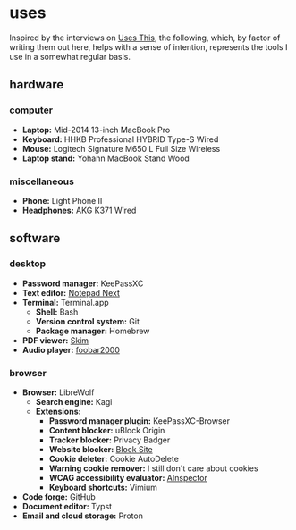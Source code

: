 # uses

Inspired by the interviews on [Uses This](https://usesthis.com), the following, which, by factor of writing them out here, helps with a sense of intention, represents the tools I use in a somewhat regular basis.

## hardware

### computer
- **Laptop:** Mid-2014 13-inch MacBook Pro
- **Keyboard:** HHKB Professional HYBRID Type-S Wired
- **Mouse:** Logitech Signature M650 L Full Size Wireless
- **Laptop stand:** Yohann MacBook Stand Wood

### miscellaneous
- **Phone:** Light Phone II
- **Headphones:** AKG K371 Wired

## software

### desktop
- **Password manager:** KeePassXC
- **Text editor:** [Notepad Next](https://github.com/dail8859/NotepadNext)
- **Terminal:** Terminal.app
  - **Shell:** Bash
  - **Version control system:** Git
  - **Package manager:** Homebrew
- **PDF viewer:** [Skim](https://skim-app.sourceforge.io/)
- **Audio player:** [foobar2000](https://www.foobar2000.org/)

### browser
- **Browser:** LibreWolf
  - **Search engine:** Kagi
  - **Extensions:**
    - **Password manager plugin:** KeePassXC-Browser
    - **Content blocker:** uBlock Origin
    - **Tracker blocker:** Privacy Badger
    - **Website blocker:** [Block Site](https://github.com/penge/block-site)
    - **Cookie deleter:** Cookie AutoDelete
    - **Warning cookie remover:** I still don't care about cookies
    - **WCAG accessibility evaluator:** [AInspector](https://addons.mozilla.org/en-GB/firefox/addon/ainspector-wcag/)
    - **Keyboard shortcuts:** Vimium
- **Code forge:** GitHub
- **Document editor:** Typst
- **Email and cloud storage:** Proton